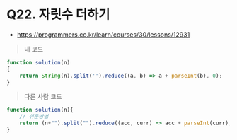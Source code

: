 # Q22. 자릿수 더하기
- https://programmers.co.kr/learn/courses/30/lessons/12931

> 내 코드
```js
function solution(n)
{
    return String(n).split('').reduce((a, b) => a + parseInt(b), 0);
}
```

> 다른 사람 코드
```js
function solution(n){
    // 쉬운방법
    return (n+"").split("").reduce((acc, curr) => acc + parseInt(curr), 0)
}
```